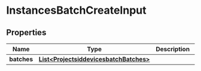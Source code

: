 
# InstancesBatchCreateInput

## Properties
Name | Type | Description | Notes
------------ | ------------- | ------------- | -------------
**batches** | [**List&lt;ProjectsiddevicesbatchBatches&gt;**](ProjectsiddevicesbatchBatches.md) |  |  [optional]



